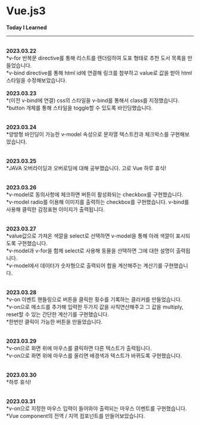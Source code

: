 # Vue.js3
<strong>Today I Learned</strong>
<hr>
<br>
<strong>2023.03.22</strong><br>
*v-for 반복문 directive를 통해 리스트를 렌더링하여 도표 형태로 추천 도서 목록을 만들었습니다.<br>
*v-bind directive를 통해 html id에 연결해 링크를 첨부하고 value로 값을 받아 html 스타일을 수정해보았습니다.<br>
<br>
<strong>2023.03.23</strong><br>
*(이전 v-bind에 연결) css의 스타일을 v-bind를 통해서 class를 지정했습니다.<br>
*button 개체를 통해 스타일을 toggle할 수 있도록 바인딩했습니다.<br>
<br>
<br>
<strong>2023.03.24</strong><br>
*양방형 바인딩이 가능한 v-model 속성으로 문자열 텍스트칸과 체크박스를 구현해보았습니다.<br>
<br>
<br>
<strong>2023.03.25</strong><br>
*JAVA 오버라이딩과 오버로딩에 대해 공부했습니다. 고로 Vue 하루 휴식!<br>
<br>
<br>
<strong>2023.03.26</strong><br>
*v-model로 동의사항에 체크하면 버튼이 활성화되는 checkbox를 구현했습니다.<br>
*v-model radio를 이용해 이미지를 출력하는 checkbox를 구현했습니다. v-bind를 사용해 클릭한 감정표현 이미지가 출력됩니다.<br>
<br>
<br>
<strong>2023.03.27</strong><br>
*value값으로 가져온 색깔을 select로 선택하면 v-model을 통해 아래 색깔이 표시되도록 구현했습니다.<br>
*v-model과 v-for을 함께 select로 사용해 동물을 선택하면 그에 대한 설명이 출력됩니다.<br>
*v-model에서 데이터가 숫자형으로 출력되어 합을 계산해주는 계산기를 구현했습니다.<br>
<br>
<br>
<strong>2023.03.28</strong><br>
*v-on 이벤트 핸들링으로 버튼을 클릭한 횟수를 기록하는 클리커를 만들었습니다.<br>
*v-on으로 메소드를 추가해 입력한 두가지 값을 사칙연산해주고 그 값을 multiply, reset할 수 있는 간단한 계산기를 구현했습니다.<br>
*한번만 클릭이 가능한 버튼을 만들었습니다.<br>
<br>
<br>
<strong>2023.03.29</strong><br>
*v-on으로 화면 위에 마우스를 클릭하면 다른 텍스트가 출력됩니다.<br>
*v-on으로 화면 위에 마우스를 올리면 배경색과 텍스트가 바뀌도록 구현했습니다.<br>
<br>
<br>
<strong>2023.03.30</strong><br>
*하루 휴식!<br>
<br>
<br>
<strong>2023.03.31</strong><br>
*v-on으로 지정한 마우스 입력이 들어와야 출력되는 마우스 이벤트를 구현했습니다.<br>
*Vue component의 전역 / 지역 컴포넌트를 만들어보았습니다.<br>
